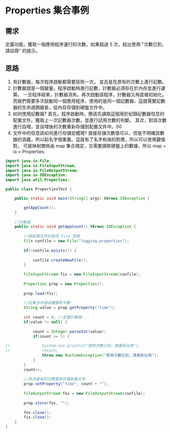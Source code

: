 # Properties 集合事例

## 需求
定義功能，獲取一個應用程序運行的次數，如果超過 5 次，給出使用 "次數已到，請註冊" 的提示。

## 思路
1. 有計數器，每次程序啟動都需要技術一次，
   並且是在原有的次數上進行記數。
2. 計數器就是一個變量。程序啟動時進行記數，計數器必須存在於內存並進行運算。
   一旦程序結束，計數器消失。再次啟動該程序，計數器又再度被初始化。
   而我們需要多次啟動同一個應用程序，使用的是同一個記數器，這就需要記數器的生命週期變長，從內存存儲到硬盤文件中。
3. 如何使用記數器?
   首先，程序啟動時，應該先讀取這個用於紀錄記數器信息的配置文件。獲取上一次記數器次數。並進行試用次數的判斷。
   其次，對該次數進行自增，並自增後的次數重新存儲到配置文件中。00
4. 文件中的信息該如何進行存儲並體現?
   直接存儲次數值可以，但是不明確該數據的涵義，所以起名字很重要。這就有了名字和值的對應，所以可以使用鍵值對。
   可是映射關係由 map 集合搞定，又需要讀取硬盤上的數據，所以 map + io = Properties.

```java
import java.io.File;
import java.io.FileInputStream;
import java.io.FileOutputStream;
import java.io.IOException;
import java.util.Properties;

public class PropertiesTest {

	public static void main(String[] args) throws IOException {

		getAppCount();
	}
	
	//計數器
	public static void getAppCount() throws IOException {
		
		//將配置文件封裝成 File 對象
		File confile = new File("logging.properties");
		
		if(!confile.exists()) {
			
			confile.createNewFile();
		}
		
		FileInputStream fis = new FileInputStream(confile);
		
		Properties prop = new Properties();
		
		prop.load(fis);
		
		//從集合中通過鍵獲取字數
		String value = prop.getProperty("time");
		
		int count = 0; //定義計數器
		if(value != null) {
			
			count = Integer.parseInt(value);
			if(count >= 5) {
				
//				System.out.println("使用次數已到，請重新註冊");
//				return;
				throw new RuntimeException("使用次數已到，請重新註冊");
			}
		}
		count++;
		
		//將改變後的次數重新存儲到集合中
		prop.setProperty("time", count + "");
		
		FileOutputStream fos = new FileOutputStream(confile);
		
		prop.store(fos, "");
		
		fos.close();
		fis.close();
	}
}
```
